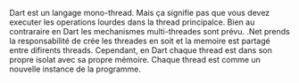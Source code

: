 Dart est un langage mono-thread. Mais ça signifie pas que vous devez executer les operations lourdes dans la thread principalce.
Bien au contraraire en Dart les mechanismes multi-threades sont prévu. .Net prends la responsabilité de crée les threades en soit et la memoire est partagé entre difirents threads. 
Cependant, en Dart chaque thread est dans son propre isolat avec sa propre mémoire. Chaque thread est comme un nouvelle instance de la programme.
